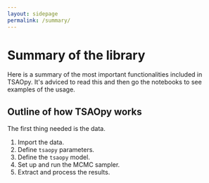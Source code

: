 ```yaml
---
layout: sidepage
permalink: /summary/
---
```


# Summary of the library

Here is a summary of the most important functionalities included in TSAOpy. It's adviced to read this and then go the notebooks to see examples of the
usage.

## Outline of how TSAOpy works

The first thing needed is the data.

1. Import the data.
2. Define `tsaopy` parameters.
3. Define the `tsaopy` model. 
4. Set up and run the MCMC sampler.
5. Extract and process the results.
